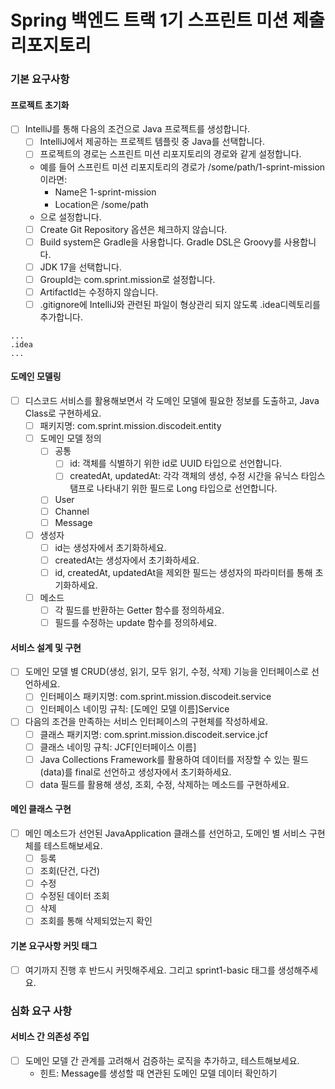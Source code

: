 # Spring 백엔드 트랙 1기 스프린트 미션 제출 리포지토리

### 기본 요구사항

#### 프로젝트 초기화

- [ ] IntelliJ를 통해 다음의 조건으로 Java 프로젝트를 생성합니다.
  - [ ]  IntelliJ에서 제공하는 프로젝트 템플릿 중 Java를 선택합니다.
  - [ ]  프로젝트의 경로는 스프린트 미션 리포지토리의 경로와 같게 설정합니다.
    - 예를 들어 스프린트 미션 리포지토리의 경로가 /some/path/1-sprint-mission 이라면:
      - Name은 1-sprint-mission
      - Location은 /some/path  
    - 으로 설정합니다.
  - [ ]  Create Git Repository 옵션은 체크하지 않습니다.
  - [ ]  Build system은 Gradle을 사용합니다. Gradle DSL은 Groovy를 사용합니다.
  - [ ]  JDK 17을 선택합니다.
  - [ ]  GroupId는 com.sprint.mission로 설정합니다.
  - [ ]  ArtifactId는 수정하지 않습니다.
  - [ ]  .gitignore에 IntelliJ와 관련된 파일이 형상관리 되지 않도록 .idea디렉토리를 추가합니다.

```
...
.idea
...
```

#### 도메인 모델링
- [ ] 디스코드 서비스를 활용해보면서 각 도메인 모델에 필요한 정보를 도출하고, Java Class로 구현하세요.
  - [ ] 패키지명: com.sprint.mission.discodeit.entity
  - [ ] 도메인 모델 정의
    - [ ] 공통
      - [ ] id: 객체를 식별하기 위한 id로 UUID 타입으로 선언합니다.
      - [ ] createdAt, updatedAt: 각각 객체의 생성, 수정 시간을 유닉스 타임스탬프로 나타내기 위한 필드로 Long 타입으로 선언합니다.
    - [ ] User
    - [ ] Channel
    - [ ] Message
  - [ ] 생성자
    - [ ] id는 생성자에서 초기화하세요.
    - [ ] createdAt는 생성자에서 초기화하세요.
    - [ ] id, createdAt, updatedAt을 제외한 필드는 생성자의 파라미터를 통해 초기화하세요.
  - [ ] 메소드
    - [ ] 각 필드를 반환하는 Getter 함수를 정의하세요.
    - [ ] 필드를 수정하는 update 함수를 정의하세요.

#### 서비스 설계 및 구현
- [ ] 도메인 모델 별 CRUD(생성, 읽기, 모두 읽기, 수정, 삭제) 기능을 인터페이스로 선언하세요.
  - [ ] 인터페이스 패키지명: com.sprint.mission.discodeit.service
  - [ ] 인터페이스 네이밍 규칙: [도메인 모델 이름]Service
- [ ] 다음의 조건을 만족하는 서비스 인터페이스의 구현체를 작성하세요.
  - [ ] 클래스 패키지명: com.sprint.mission.discodeit.service.jcf
  - [ ] 클래스 네이밍 규칙: JCF[인터페이스 이름]
  - [ ] Java Collections Framework를 활용하여 데이터를 저장할 수 있는 필드(data)를 final로 선언하고 생성자에서 초기화하세요.
  - [ ] data 필드를 활용해 생성, 조회, 수정, 삭제하는 메소드를 구현하세요.

#### 메인 클래스 구현
- [ ] 메인 메소드가 선언된 JavaApplication 클래스를 선언하고, 도메인 별 서비스 구현체를 테스트해보세요.
  - [ ] 등록
  - [ ] 조회(단건, 다건)
  - [ ] 수정
  - [ ] 수정된 데이터 조회
  - [ ] 삭제
  - [ ] 조회를 통해 삭제되었는지 확인

#### 기본 요구사항 커밋 태그
- [ ] 여기까지 진행 후 반드시 커밋해주세요. 그리고 sprint1-basic 태그를 생성해주세요.

### 심화 요구 사항
#### 서비스 간 의존성 주입
- [ ] 도메인 모델 간 관계를 고려해서 검증하는 로직을 추가하고, 테스트해보세요.
  - 힌트: Message를 생성할 때 연관된 도메인 모델 데이터 확인하기
